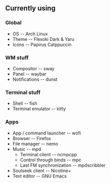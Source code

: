 ## Currently using
### Global
* OS -- Arch Linux
* Theme -- Flexoki Dark & Yaru
* Icons -- Papirus Catppuccin
### WM stuff
* Compositor -- sway
* Panel -- waybar
* Notifications -- dunst
### Terminal stuff
* Shell -- fish
* Terminal emulator -- kitty
### Apps
* App / command launcher -- wofi
* Browser -- Firefox
* File manager -- nemo
* Music -- mpd
  * Terminal client -- ncmpcpp
  * Control through binds -- mpc
  * Last FM synchronization -- mpdscribbler
* Soulseek client -- Nicotine+
* Text editor -- GNU Emacs

